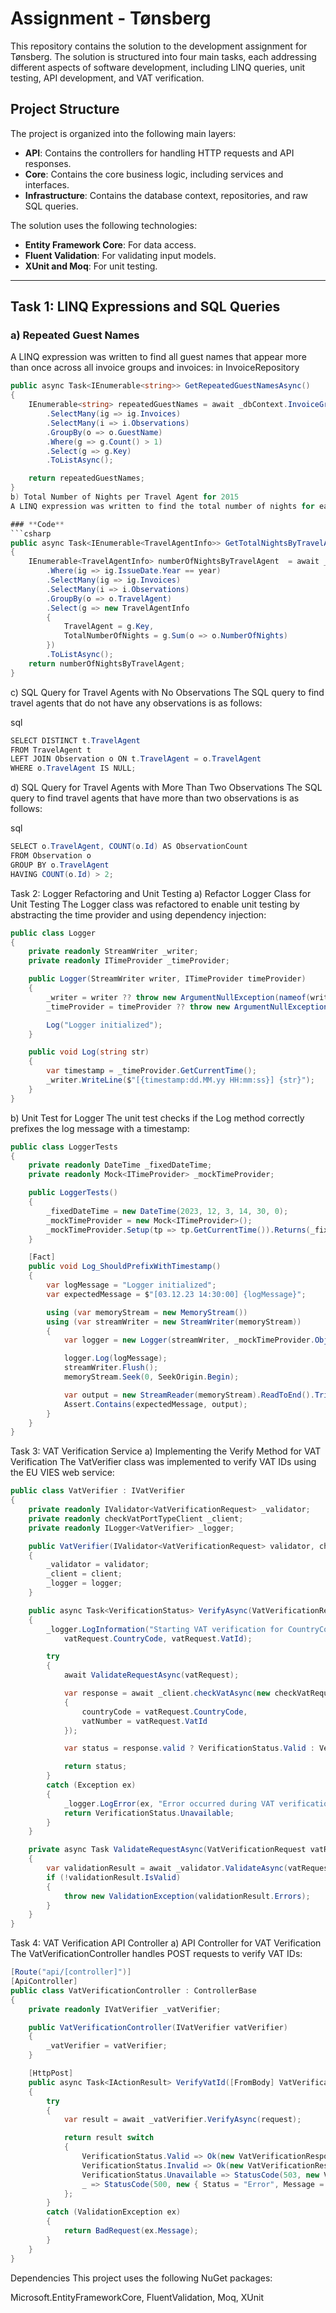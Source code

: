 # Assignment - Tønsberg

This repository contains the solution to the development assignment for Tønsberg. The solution is structured into four main tasks, each addressing different aspects of software development, including LINQ queries, unit testing, API development, and VAT verification.

## Project Structure

The project is organized into the following main layers:
- **API**: Contains the controllers for handling HTTP requests and API responses.
- **Core**: Contains the core business logic, including services and interfaces.
- **Infrastructure**: Contains the database context, repositories, and raw SQL queries.

The solution uses the following technologies:
- **Entity Framework Core**: For data access.
- **Fluent Validation**: For validating input models.
- **XUnit and Moq**: For unit testing.

---

## Task 1: LINQ Expressions and SQL Queries

### a) Repeated Guest Names
A LINQ expression was written to find all guest names that appear more than once across all invoice groups and invoices:
in InvoiceRepository
```csharp
public async Task<IEnumerable<string>> GetRepeatedGuestNamesAsync()
{
    IEnumerable<string> repeatedGuestNames = await _dbContext.InvoiceGroup
        .SelectMany(ig => ig.Invoices)
        .SelectMany(i => i.Observations)
        .GroupBy(o => o.GuestName)
        .Where(g => g.Count() > 1)
        .Select(g => g.Key)
        .ToListAsync();

    return repeatedGuestNames;
}
b) Total Number of Nights per Travel Agent for 2015
A LINQ expression was written to find the total number of nights for each travel agent for invoice groups issued in 2015:

### **Code**
```csharp
public async Task<IEnumerable<TravelAgentInfo>> GetTotalNightsByTravelAgentAsync(int year)
{
    IEnumerable<TravelAgentInfo> numberOfNightsByTravelAgent  = await _dbContext.InvoiceGroup
        .Where(ig => ig.IssueDate.Year == year)
        .SelectMany(ig => ig.Invoices)
        .SelectMany(i => i.Observations)
        .GroupBy(o => o.TravelAgent)
        .Select(g => new TravelAgentInfo
        {
            TravelAgent = g.Key,
            TotalNumberOfNights = g.Sum(o => o.NumberOfNights)
        })
        .ToListAsync();
    return numberOfNightsByTravelAgent;
}
```
c) SQL Query for Travel Agents with No Observations
The SQL query to find travel agents that do not have any observations is as follows:

sql
```csharp
SELECT DISTINCT t.TravelAgent
FROM TravelAgent t
LEFT JOIN Observation o ON t.TravelAgent = o.TravelAgent
WHERE o.TravelAgent IS NULL;
```
d) SQL Query for Travel Agents with More Than Two Observations
The SQL query to find travel agents that have more than two observations is as follows:

sql
```csharp
SELECT o.TravelAgent, COUNT(o.Id) AS ObservationCount
FROM Observation o
GROUP BY o.TravelAgent
HAVING COUNT(o.Id) > 2;
```
Task 2: Logger Refactoring and Unit Testing
a) Refactor Logger Class for Unit Testing
The Logger class was refactored to enable unit testing by abstracting the time provider and using dependency injection:

```csharp
public class Logger
{
    private readonly StreamWriter _writer;
    private readonly ITimeProvider _timeProvider;

    public Logger(StreamWriter writer, ITimeProvider timeProvider)
    {
        _writer = writer ?? throw new ArgumentNullException(nameof(writer));
        _timeProvider = timeProvider ?? throw new ArgumentNullException(nameof(timeProvider));

        Log("Logger initialized");
    }

    public void Log(string str)
    {
        var timestamp = _timeProvider.GetCurrentTime();
        _writer.WriteLine($"[{timestamp:dd.MM.yy HH:mm:ss}] {str}");
    }
}
```

b) Unit Test for Logger
The unit test checks if the Log method correctly prefixes the log message with a timestamp:

```csharp
public class LoggerTests
{
    private readonly DateTime _fixedDateTime;
    private readonly Mock<ITimeProvider> _mockTimeProvider;

    public LoggerTests()
    {
        _fixedDateTime = new DateTime(2023, 12, 3, 14, 30, 0);
        _mockTimeProvider = new Mock<ITimeProvider>();
        _mockTimeProvider.Setup(tp => tp.GetCurrentTime()).Returns(_fixedDateTime);
    }

    [Fact]
    public void Log_ShouldPrefixWithTimestamp()
    {
        var logMessage = "Logger initialized";
        var expectedMessage = $"[03.12.23 14:30:00] {logMessage}";

        using (var memoryStream = new MemoryStream())
        using (var streamWriter = new StreamWriter(memoryStream))
        {
            var logger = new Logger(streamWriter, _mockTimeProvider.Object);

            logger.Log(logMessage);
            streamWriter.Flush();
            memoryStream.Seek(0, SeekOrigin.Begin);

            var output = new StreamReader(memoryStream).ReadToEnd().Trim();
            Assert.Contains(expectedMessage, output);
        }
    }
}
```

Task 3: VAT Verification Service
a) Implementing the Verify Method for VAT Verification
The VatVerifier class was implemented to verify VAT IDs using the EU VIES web service:

```csharp
public class VatVerifier : IVatVerifier
{
    private readonly IValidator<VatVerificationRequest> _validator;
    private readonly checkVatPortTypeClient _client;
    private readonly ILogger<VatVerifier> _logger;

    public VatVerifier(IValidator<VatVerificationRequest> validator, checkVatPortTypeClient client, ILogger<VatVerifier> logger)
    {
        _validator = validator;
        _client = client;
        _logger = logger;
    }

    public async Task<VerificationStatus> VerifyAsync(VatVerificationRequest vatRequest)
    {
        _logger.LogInformation("Starting VAT verification for CountryCode: {CountryCode}, VAT ID: {VatId}",
            vatRequest.CountryCode, vatRequest.VatId);

        try
        {
            await ValidateRequestAsync(vatRequest);

            var response = await _client.checkVatAsync(new checkVatRequest
            {
                countryCode = vatRequest.CountryCode,
                vatNumber = vatRequest.VatId
            });

            var status = response.valid ? VerificationStatus.Valid : VerificationStatus.Invalid;

            return status;
        }
        catch (Exception ex)
        {
            _logger.LogError(ex, "Error occurred during VAT verification.");
            return VerificationStatus.Unavailable;
        }
    }

    private async Task ValidateRequestAsync(VatVerificationRequest vatRequest)
    {
        var validationResult = await _validator.ValidateAsync(vatRequest);
        if (!validationResult.IsValid)
        {
            throw new ValidationException(validationResult.Errors);
        }
    }
}
```

Task 4: VAT Verification API Controller
a) API Controller for VAT Verification
The VatVerificationController handles POST requests to verify VAT IDs:

```csharp
[Route("api/[controller]")]
[ApiController]
public class VatVerificationController : ControllerBase
{
    private readonly IVatVerifier _vatVerifier;

    public VatVerificationController(IVatVerifier vatVerifier)
    {
        _vatVerifier = vatVerifier;
    }

    [HttpPost]
    public async Task<IActionResult> VerifyVatId([FromBody] VatVerificationRequest request)
    {
        try
        {
            var result = await _vatVerifier.VerifyAsync(request);

            return result switch
            {
                VerificationStatus.Valid => Ok(new VatVerificationResponse { Status = "Valid", Message = "The VAT ID is valid." }),
                VerificationStatus.Invalid => Ok(new VatVerificationResponse { Status = "Invalid", Message = "The VAT ID is invalid." }),
                VerificationStatus.Unavailable => StatusCode(503, new VatVerificationResponse { Status = "Unavailable", Message = "The service is unavailable." }),
                _ => StatusCode(500, new { Status = "Error", Message = "An unknown error occurred." })
            };
        }
        catch (ValidationException ex)
        {
            return BadRequest(ex.Message);
        }
    }
}
```

Dependencies
This project uses the following NuGet packages:

Microsoft.EntityFrameworkCore,
FluentValidation,
Moq,
XUnit
